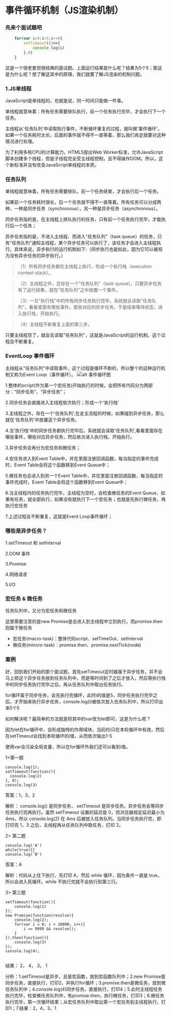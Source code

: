 # 事件循环机制（JS渲染机制）

### 先来个面试题吧
```javascript
    for(var i=0;i<5;i++){
        setTimeout(()=>{
            console.log(i)
        },0)
    }
```
这是一个很老套但很经典的面试题。上面运行结果是什么呢？结果为5个5；那这是为什么呢？想了解这其中的原理，我们就要了解JS渲染的机制问题。
### 1.JS单线程
JavaScript是单线程的，也就是说，同一时间只能做一件事。

单线程就意味着：所有任务需要排队执行，前一个任务执行完毕，才会执行下一个任务。

主线程从'任务队列'中读取执行事件，不断循环重复的过程，就叫做'事件循环'。如果一个任务耗时太长，后面的事件就不得不一直等着，那么我们肯定就要对这种情况进行处理。

为了利用多核CPU的计算能力，HTML5提出Web Worker标准，允许JavaScript脚本创建多个线程，但是子线程完全受主线程控制，且不得操作DOM。所以，这个新标准并没有改变JavaScript单线程的本质。
### 任务队列
单线程就意味着，所有任务需要排队，前一个任务结束，才会执行后一个任务。

如果前一个任务耗时很长，后一个任务就不得不一直等着。所有任务可以分成两种，一种是同步任务（synchronous），另一种是异步任务（asynchronous）。

同步任务指的是，在主线程上排队执行的任务，只有前一个任务执行完毕，才能执行后一个任务；

异步任务指的是，不进入主线程、而进入"任务队列"（task queue）的任务，只有"任务队列"通知主线程，某个异步任务可以执行了，该任务才会进入主线程执行。具体来说，异步执行的运行机制如下:（同步执行也是如此，因为它可以被视为没有异步任务的异步执行。）

>（1）所有同步任务都在主线程上执行，形成一个执行栈（execution context stack）。

>（2）主线程之外，还存在一个"任务队列"（task queue）。只要异步任务有了运行结果，就在"任务队列"之中放置一个事件。

>（3）一旦"执行栈"中的所有同步任务执行完毕，系统就会读取"任务队列"，看看里面有哪些事件。那些对应的异步任务，于是结束等待状态，进入执行栈，开始执行。

>（4）主线程不断重复上面的第三步。

只要主线程空了，就会去读取"任务队列"，这就是JavaScript的运行机制。这个过程会不断重复。

### EventLoop 事件循环
主线程从"任务队列"中读取事件，这个过程是循环不断的，所以整个的这种运行机制又称为Event Loop（事件循环）。
![alt 事件循环图](https://p3-juejin.byteimg.com/tos-cn-i-k3u1fbpfcp/e14aff1f40684c48b93ea48cdb4661f4~tplv-k3u1fbpfcp-zoom-1.image)

1.整体的script(作为第一个宏任务)开始执行的时候，会把所有代码分为两部分：“同步任务”、“异步任务”；

2.同步任务会直接进入主线程依次执行；形成一个'执行栈'

3.主线程之外，存在一个'任务队列',在走主流程的时候，如果碰到异步任务，那么就在'任务队列'中放置这个异步任务。

4.当'执行栈'中的同步任务都执行完毕后，系统就会读取'任务队列',看看里面存在哪些事件，哪些对应异步任务，然后依次进入执行栈，开始执行。

3.异步任务会再分为宏任务和微任务；

4.宏任务进入到Event Table中，并在里面注册回调函数，每当指定的事件完成时，Event Table会将这个函数移到Event Queue中；

5.微任务也会进入到另一个Event Table中，并在里面注册回调函数，每当指定的事件完成时，Event Table会将这个函数移到Event Queue中；

6.当主线程内的任务执行完毕，主线程为空时，会检查微任务的Event Queue，如果有任务，就全部执行，如果没有就执行下一个宏任务；也就是先执行微任务，再执行宏任务

7.上述过程会不断重复，这就是Event Loop事件循环；
### 哪些是异步任务？
1.setTimeout 和 setInterval

2.DOM 事件

3.Promise

4.网络请求

5.I/O
### 宏任务 & 微任务
任务队列中，又分为宏任务和微任务

这里需要注意的是new Promise是会进入到主线程中立刻执行，而promise.then则属于微任务
+ 宏任务(macro-task)：整体代码script、setTimeOut、setInterval
+ 微任务(mincro-task)：promise.then、promise.nextTick(node)

### 案例
好，回到我们开始的那个面试题，首先setTimeout定时器属于异步任务，并不会马上把这个异步任务放到任务队列中，而是等时间到了之后才放入，然后等执行栈中的同步任务执行完毕之后，再从任务队列中取出任务执行。

for循环属于同步任务，会先执行完循环，此时i的值是5，同步任务执行完毕之后，才开始来执行异步任务，console.log(i)被依次放入任务队列中，所以打印出来5个5

如何解决呢？最简单的方法就是将其中的var改为let即可，这是为什么呢？

因为let在for循环中，会形成独特的作用域块，当前的i只在本轮循环中有效，然后在setTimeout会找到本轮循环的i值，从而依次输出1-5

使用var会污染全局变量，所以在for循环外我们还可以看到i值。

1>第一题
```
console.log(1);
setTimeout(function(){
  console.log(2)
}, 0);
console.log(3)
```
答案：1，3，2

解析： console.log() 是同步任务， setTimeout 是异步任务。异步任务会等同步任务执行完再执行。虽然 setTimeout 设置的延迟是 0，但浏览器规定延迟最小为 4ms，所以 console.log(2) 在 4ms 后被放入任务队列。当同步任务执行完，即打印完 1，3 之后，主线程再从任务队列中取任务，打印 2。

2> 第二题
```
console.log('A')
while(true){}
console.log('B')

```
答案：A

解析：代码从上往下执行，先打印 A，然后 while 循环，因为条件一直是 true，所以会进入死循环。while 不执行完就不会执行到第三行。

3> 第三题
```
setTimeout(function(){
    console.log(1)
});
new Promise(function(resolve){
    console.log(2);
    for(var i = 0; i < 10000; i++){
        i == 9999 && resolve();
    }
}).then(function(){
    console.log(3)
});
console.log(4);


```
结果： 2， 4， 3， 1

分析：1.setTimeout是异步，且是宏函数，放到宏函数队列中；2.new Promise是同步任务，直接执行，打印2，并执行for循环；3.promise.then是微任务，放到微任务队列中；4.console.log(4)同步任务，直接执行，打印4；5.此时主线程任务执行完毕，检查微任务队列中，有promise.then，执行微任务，打印3；6.微任务执行完毕，第一次循环结束；从宏任务队列中取出第一个宏任务到主线程执行，打印1；7.结果：2，4，3，1